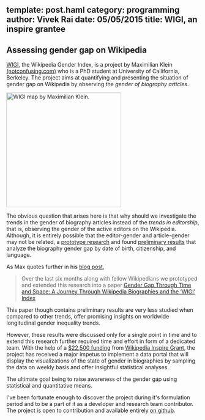 template: post.haml
category: programming
author: Vivek Rai
date: 05/05/2015
title: WIGI, an inspire grantee
---
Assessing gender gap on Wikipedia
---

[WIGI](https://meta.wikimedia.org/wiki/Grants:IdeaLab/WIGI:_Wikipedia_Gender_Index),
the Wikipedia Gender Index, is a project by Maximilian Klein
[(notconfusing.com)](http://notconfusing.com) who is a PhD student at
University of Cailifornia, Berkeley. The project aims at quantifying and
presenting the situation of gender gap on Wikipedia by observing the *gender of
biography articles*.

<img src="/shorts/wigi_map.png" title="WIGI map by Maximilian Klein." style="width: auto; height:
300px"/>

The obvious question that arises here is that why should we investigate the
trends in the gender of biography articles instead of the *trends in
editorship*, that is, observing the gender of the active editors on the
Wikipedia. Although, it is entirely possible that the editor-gender and
article-gender may not be related, a [prototype
research](http://arxiv.org/abs/1502.03086) and found [preliminary
results](http://notconfusing.com/preliminary-results-from-wigi-the-wikipedia-gender-inequality-index/)
that analyze the biography gender gap by date of birth, citizenship, and
language.

As Max quotes further in his [blog
post](http://notconfusing.com/category/thought-importance/lesser/),
> Over the last six months along with fellow Wikipedians we prototyped and
> extended this research into a paper [Gender Gap Through Time and Space: A
> Journey Through Wikipedia Biographies and the ‘WIGI’
> Index](http://arxiv.org/abs/1502.03086)

This paper though contains preliminary results are very less studied when
compared to other trends, offer promising insights on worldwide longitudinal
gender inequality trends.

However, these results were discussed only for a single point in time and to
extend this research further required time and effort in form of a dedicated
team. With the help of a [$22,500
funding](https://blog.wikimedia.org/2015/05/01/meet-the-inspire-grantees/) from
[Wikipedia Inspire Grant](https://meta.wikimedia.org/wiki/Grants:Inspire), the
project has received a major impetus to implement a data portal that will
display the visualizations of the state of gender in biographies by sampling
the data on weekly basis and offer insightful statistical analyses.

The ultimate goal being to raise awareness of the gender gap using statistical
and quantitative means.

I've been fortunate enough to discover the project during it's formulation
period and to be a part of it as a developer and research team contributor. The
project is open to contribution and available entirely [on
github](https://github.com/notconfusing/WIGI).
